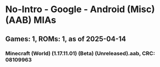 # No-Intro - Google - Android (Misc) (AAB) MIAs
## Games: 1, ROMs: 1, as of 2025-04-14

### Minecraft (World) (1.17.11.01) (Beta) (Unreleased).aab, CRC: 08109963
